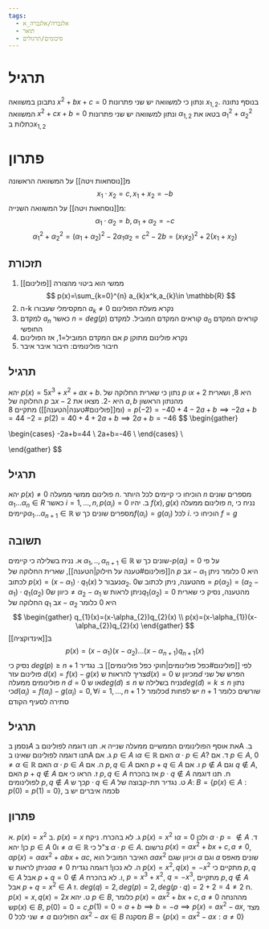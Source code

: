 ```yaml
---
tags:
  - אלגברה/אלגברה_א
  - תואר
  - סיכומים/תרגולים
---
```

# תרגיל
נתבונן במשוואה $x^{2}+bx+c=0$ ונתון כי למשוואה יש שני פתרונות $x_{1,2}$. בנוסף נתונה המשוואה $x^{2}+cx+b=0$ ונתון למשוואה יש שני פתרונות $\alpha_{1,2}$ בטאו את $a_{1}^{2}+\alpha_{2}^{2}$ כתלות ב$x_{1,2}$
# פתרון
מ[[נוסחאות ויטה]] על המשוואה הראשונה
$$
x_{1}\cdot x_{2}=c, x_{1}+x_{2}=-b
$$
מ[[נוסחאות ויטה]] על המשוואה השנייה:
$$
\alpha_{1}\cdot \alpha_{2}=b,\alpha_{1}+\alpha_{2}=-c
$$
$$
\alpha_{1}^{2}+\alpha_{2}^{2}=(\alpha_{1}+\alpha_{2})^{2}-2\alpha_{1}\alpha_{2}=c^{2}-2b=(x_{1}x_{2})^{2}+2(x_{1}+x_{2})
$$
## תזכורת
1. [[פולינום]] ממשי הוא ביטוי מהצורה
$$
p(x)=\sum_{k=0}^{n} a_{k}x^k,a_{k}\in \mathbb{R}
$$
2. ה-k המקסימלי שעבורו $a_{k}\neq 0$ נקרא מעלת הפולינום
3. למקדם $a_{n}$ כאשר $n=deg(p)$ קוראים המקדם המוביל. למקדם $a_{0}$ קוראים המקדם החופשי
4. אם המקדם המוביל=1, אז הפולינום $p$ נקרא פולינום מתוקן
5. חיבור פולינומים: חיבור איבר איבר
## תרגיל
יהא $p(x)=5x^{3}+x^{2}+ax+b$. נתון כי שארית החלוקה של $p$ ו$x+2$ היא 8, ושארית החלוקה של $p$ ב$x-2$ היא -2. מצאו את $a,b$
מהנתון הראשון (ומ[[פולינום#טענה|הטענה]]) מתקיים
$8=p(-2)=-40+4-2a+b\implies-2a+b=44$
$-2=p(2)=40+4+2a+b\implies 2a+b=-46$
$$
\begin{gather}

\begin{cases}
-2a+b=44 \\
2a+b=-46 \\
\end{cases} \\

\end{gather}
$$
## תרגיל
יהא $p(x)\neq 0$ פולינום ממשי ממעלה $n$. הוכיחו כי קיימים לכל היותר $n$ מספרים שונים $\alpha_{1}\dots \alpha_{n}\in R$ כאשר $i=1,\dots,n, p(\alpha_{i})=0$
ב. יהיו $f(x),g(x)$ פולינום ממעלה $n$, נניח כי קיימים$\alpha_{1}\dots \alpha_{n+1}\in \mathbb{R}$ מספרים שונים כך ש$f(\alpha_{i})=g(\alpha _{i})$ לכל $i$. הוכיחו כי $f=g$
## תשובה
א.
נניח בשלילה כי קיימים $\alpha_{1},..,\alpha_{n+1}\in \mathbb{R}$ שונים כך ש-$p(\alpha_{i})=0$ 
על פי ה[[פולינום#טענה על חילוק|הטענה]], שארית החלוקה של $p$ ב$x-\alpha_{1}$ היא 0
כלומר ניתן לכתוב $p(x)=(x-\alpha_{1})\cdot q_{1}(x)$
נעבור ל$\alpha_{2}$. מהטענה, ניתן לכתוב ש$0=p(\alpha_{2})=(\alpha_{2}-\alpha_{1})\cdot q_{1}(\alpha_{2})$
כיוון ש$0\neq \alpha_{2}-\alpha_{1}$ ניתן לראות ש$q_{1}(\alpha_{2})=0$
מהטענה, נסיק כי שארית החלוקה של $q_{1}$ ב$x-\alpha_{2}$ היא 0
כלומר
$$
\begin{gather}
q_{1}(x)=(x-\alpha_{2})q_{2}(x) \\
p(x)=(x-\alpha_{1})(x-\alpha_{2})q_{2}(x)
\end{gather}
$$
ב[[אינדוקציה]]
$$
p(x)=(x-\alpha_{1})(x-\alpha_{2})\dots(x-\alpha_{n+1})q_{n+1}(x)
$$
נסיק כי $deg(p)\geq n+1$ לפי [[פולינום#כפל פולינומים|חוקי כפל פולינומים]]
ב.
נגדיר פולינום עזר $d(x)=f(x)-g(x)$
צריך להראות ש$d(x)=0$ מכיוון ש$d$ הפרש של שני פולינומים ממעלה $n$ $d=0$ או ש$deg(d)\leq n$
נניח בשלילה ש$deg(d)=k\leq n$
נתון כי$d(\alpha_{i})=f(\alpha_{i})-g(\alpha_{i})=0,\forall i=1,\dots,n+1$
כלומר לd יש לפחות $n+1$ שורשים כלומר סתירה לסעיף הקודם
## תרגיל
נסמן ב$A$ את אוסף הפולינומים הממשיים ממעלה שנייה
א. תנו דוגמה לפולינום בA
ב. תנו דוגמה לפולינום שאינו בA
ג. אם $p \in A$ ו$\alpha \in \mathbb{R}$ האם $\alpha \cdot p \in A$?
ד. אם $p \in A$, $0\neq \alpha \in \mathbb{R}$ האם $\alpha \cdot p \in A$
ה. אם $p,q\in A$ האם $p+q\in A$
ו. אם $p\not\in A$ וגם $q \not\in A$, האם $p+q\not\in A$
ז. הראו כי אם $p,q \in A$ אז בהכרח $p\cdot q\not\in A$
ח. תנו דוגמה לפולינומים $p,q \not\in A$ כך ש$p\cdot q \in A$
ט. נגדיר תת-קבוצה של $A$: $B=\{p(x)\in A:p(0)=p(1)=0\}$, כמה איברים יש בb
## פתרון
א. $p(x)=x^{2}$
ב. $p(x)=x$
ג. לא בהכרח. ניקח $p(x)=x^{2}$ ו$\alpha=0$ ולכן $\alpha \cdot p=\not\in A$
ד. כן! יהא $p \in A$ ו$0 \neq \alpha \in \mathbb{R}$ צ"ל כי $\alpha \cdot p \in A$. נרשום $p(x)=ax^{2}+bx+c, a\neq 0$, $\alpha p(x)=\alpha ax^{2}+\alpha bx+\alpha c$, האיבר המוביל הוא $\alpha ax^{2}$ וכיוון שגם $\alpha$ וגם $a$ שונים מאפס ניתן לראות ש$\alpha a\neq0$
ה. לא נכון! דוגמה נגדית $p(x) = x^{2}, q(x)=-x^{2}$
מתקיים כי $p,q \in A$ אבל $p+q=0 \not\in A$
ו. לא בהכרח, $p=x^{3}+x^{2}$, $q=-x^{3}$, מתקיים $p,q \not\in A$ אבל $p+q =x^{2}\in A$
ז. $deg(q)=2,deg(p)=2,deg(p\cdot q)=2+2=4\neq2$
ח. $p(x)=x,q(x)=2x$
ט. יהא $p \in B$, כלומר $p(x)=ax^{2}+bx+c,a\neq0$ מההנחה ש$p(x) \in B$, $p(0)=0=c$,$p(1)=0=a+b\implies b=-a\implies p(x)=ax^{2}-ax$, מצד שני לכל $0\neq a$ הפולינום $ax^{2}-ax \in B$
מסקנה $B=\left\{ p(x)=ax^{2}-ax:a \neq0 \right\}$